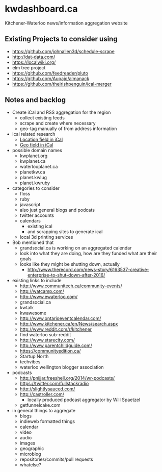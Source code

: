 # kwdashboard.ca
Kitchener-Waterloo news/information aggregation website

## Existing Projects to consider using
  - https://github.com/johnallen3d/schedule-scrape
  - http://dat-data.com/
  - https://localwiki.org/
  - elm tree project
  - https://github.com/feedreader/pluto
  - https://github.com/Aupajo/almanack
  - https://github.com/theirishpenguin/ical-merger

## Notes and backlog
* Create iCal and RSS aggregation for the region
  - collect existing feeds
  - scrape and create where necessary
  - geo-tag manually of from address information
* ical related research
  - [Location field in iCal](http://tools.ietf.org/html/rfc2445#page-84)
  - [Geo field in iCal](http://tools.ietf.org/html/rfc2445#section-4.8.1.6)
* possible domain names
  - kwplanet.org
  - kwplanet.ca
  - waterlooplanet.ca
  - planetkw.ca
  - planet.kwlug
  - planet.kwruby
* categories to consider
  - floss
  - ruby
  - javascript
  - also just general blogs and podcats
  - twitter accounts
  - calendars
    * existing ical
    * and scrapping sites to generate ical
  - local 3d printing services
* Bob mentioned that
  - grandsocial.ca is working on an aggregated calendar
  - look into what they are doing, how are they funded what are their goals
  - looks like they might be shutting down, actually
    * http://www.therecord.com/news-story/6163537-creative-enterprise-to-shut-down-after-2016/
* existing links to include
  - http://www.communitech.ca/community-events/
  - http://watcamp.com/
  - http://www.ewaterloo.com/
  - grandsocial.ca
  - kwtalk
  - kwawesome
  - http://www.ontarioeventcalendar.com/
  - http://www.kitchener.ca/en/News/search.aspx
  - http://www.reddit.com/r/kitchener
  - find waterloo sub-reddit
  - http://www.starecity.com/
  - http://www.parentchildguide.com/
  - https://communityedition.ca/
  - Startup North
  - techvibes
  - waterloo wellington blogger association
* podcasts
  - http://pnijjar.freeshell.org/2014/wr-podcasts/
  - https://twitter.com/fullstackradio
  - http://slightlysauced.com/
  - http://castroller.com/
    * locally produced podcast aggregator by Will Spaetzel
  - getfunnelcake.com
* in general things to aggregate
  - blogs
  - indieweb formatted things
  - calendar
  - video
  - audio
  - images
  - geographic
  - microblog
  - repositories/commits/pull requests
  - whatelse?
